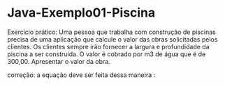 # Java-Exemplo01-Piscina
Exercício prático:
Uma pessoa que trabalha com construção de piscinas precisa de uma aplicação que calcule o valor das obras solicitadas pelos clientes.
Os clientes sempre irão fornecer a largura e profundidade da piscina a ser construída. O valor é cobrado por m3 de água que é de 300,00. Apresentar o valor da obra.

correção: a equação deve ser feita dessa maneira :
